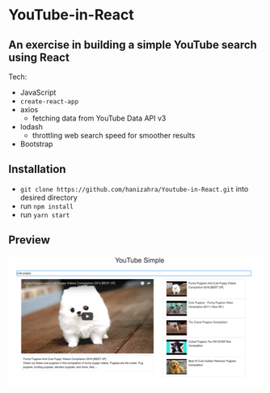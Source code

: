 # YouTube-in-React

## An exercise in building a simple YouTube search using React

Tech:

* JavaScript
* `create-react-app`
* axios
	* fetching data from YouTube Data API v3
* lodash
	* throttling web search speed for smoother results
* Bootstrap

## Installation

* `git clone https://github.com/hanizahra/Youtube-in-React.git` into desired directory
* run `npm install`
* run `yarn start`

## Preview

![Screenshot of App](/youtube-react/public/youtube-react-screenshot.png "Screenshot")



